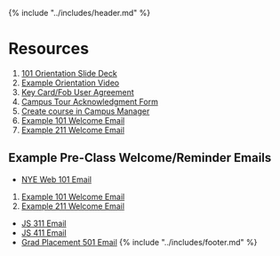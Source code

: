 {% include "../includes/header.md" %}

# Resources

1. [101 Orientation Slide Deck](https://docs.google.com/presentation/d/1qS8aNoKiW03AXsCZ5rCWEXHdfjdqpavLN3u_ySYqm_U/edit?usp=sharing) 
1. [Example Orientation Video](https://vimeo.com/331898781/2ad01f206e)
1. [Key Card/Fob User Agreement](https://docs.google.com/forms/d/e/1FAIpQLSdaGwT-9UU5wf5qowFis2j75L75GWIQMFHOSmpl3B1DzwO1qg/viewform)
1. [Campus Tour Acknowledgment Form](https://docs.google.com/forms/d/e/1FAIpQLSdftyuaXSe3RbnqSF9PsbUoaibI_vxispj_pa6SkNi63aKcaQ/viewform)
1. [Create course in Campus Manager](https://vimeo.com/343271992/2507891731)
1. [Example 101 Welcome Email](https://docs.google.com/document/d/1xnKxNggyqmkNjFdsc0GRK_Cv52TSeXYArpJofbSqkA0/edit?usp=sharing)
1. [Example 211 Welcome Email](https://docs.google.com/document/d/174NK3Kxh_bVvnl7gHIbpAgt6ffuiDcQle_RRleGrToQ/edit?usp=sharing)

## Example Pre-Class Welcome/Reminder Emails
* [NYE Web 101 Email](https://docs.google.com/document/d/1GyjYldRp9ds_VxUL-2dyrFjP47sZXH1NlyORLKhLb6s/edit?usp=sharing) 
1. [Example 101 Welcome Email](https://docs.google.com/document/d/1xnKxNggyqmkNjFdsc0GRK_Cv52TSeXYArpJofbSqkA0/edit?usp=sharing)
1. [Example 211 Welcome Email](https://docs.google.com/document/d/174NK3Kxh_bVvnl7gHIbpAgt6ffuiDcQle_RRleGrToQ/edit?usp=sharing)
* [JS 311 Email](https://docs.google.com/document/d/101usKCCjMvzVYshMGQX_xRsfj8vLEkktz3YJ9wJ99v8/edit?usp=sharing)
* [JS 411 Email](https://google.com)
* [Grad Placement 501 Email](https://docs.google.com/document/d/14Ay9JS1-0T2Sxx88-71lbhE8CoQZBz1HkY62G-LmxA0/edit?usp=sharing)
{% include "../includes/footer.md" %}